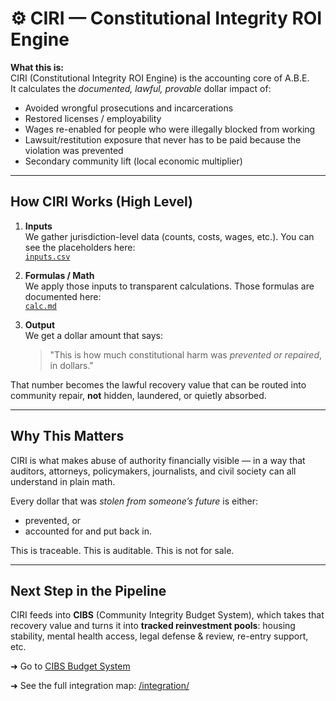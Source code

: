 # ⚙️ CIRI — Constitutional Integrity ROI Engine

**What this is:**  
CIRI (Constitutional Integrity ROI Engine) is the accounting core of A.B.E.  
It calculates the *documented, lawful, provable* dollar impact of:
- Avoided wrongful prosecutions and incarcerations  
- Restored licenses / employability  
- Wages re-enabled for people who were illegally blocked from working  
- Lawsuit/restitution exposure that never has to be paid because the violation was prevented  
- Secondary community lift (local economic multiplier)

---

## How CIRI Works (High Level)

1. **Inputs**  
   We gather jurisdiction-level data (counts, costs, wages, etc.).
   You can see the placeholders here:  
   [`inputs.csv`](inputs.csv)

2. **Formulas / Math**  
   We apply those inputs to transparent calculations.
   Those formulas are documented here:  
   [`calc.md`](calc.md)

3. **Output**  
   We get a dollar amount that says:
   > "This is how much constitutional harm was *prevented or repaired*, in dollars."

That number becomes the lawful recovery value that can be routed into community repair,
**not** hidden, laundered, or quietly absorbed.

---

## Why This Matters

CIRI is what makes abuse of authority financially visible — in a way that auditors, attorneys,
policymakers, journalists, and civil society can all understand in plain math.

Every dollar that was *stolen from someone’s future* is either:
- prevented, or
- accounted for and put back in.

This is traceable. This is auditable. This is not for sale.

---

## Next Step in the Pipeline

CIRI feeds into **CIBS** (Community Integrity Budget System), which takes that recovery value and
turns it into **tracked reinvestment pools**: housing stability, mental health access,
legal defense & review, re-entry support, etc.

➜ Go to [CIBS Budget System](/cibs/)

➜ See the full integration map: [/integration/](../integration/)
